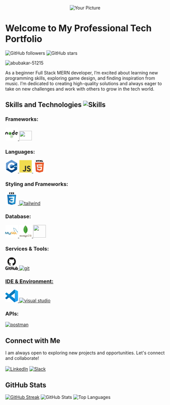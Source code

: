 <p align="center"><img src="https://user-images.githubusercontent.com/74038190/215768208-3bf3dda8-eeea-40ee-a58b-f5ac529685bf.gif" alt="Your Picture" /></p>

# Welcome to My Professional Tech Portfolio

![GitHub followers](https://img.shields.io/github/followers/abubakar-51215?style=social)
![GitHub stars](https://img.shields.io/github/stars/abubakar-51215?style=social)
<p align="left"> <img src="https://komarev.com/ghpvc/?username=abubakar-51215&label=Profile%20views&color=0e75b6&style=flat" alt="abubakar-51215" /> </p>

As a beginner Full Stack MERN developer, I’m excited about learning new programming skills, exploring game design, and finding inspiration from music. I’m dedicated to creating high-quality solutions and always eager to take on new challenges and work with others to grow in the tech world.

## Skills and Technologies <img src="https://github.com/user-attachments/assets/f8be29be-bf39-4548-a88c-70dd205db02d" title="Skills" alt="Skills" width="40" height="40">

<h3 align="left">Frameworks:</h3>
<p align="left">
  <a href="https://nodejs.org" target="_blank" rel="noreferrer">
    <img src="https://raw.githubusercontent.com/devicons/devicon/master/icons/nodejs/nodejs-original-wordmark.svg" alt="nodejs" width="40" height="40"/>
  </a>
 <a href="https://expressjs.com" target="_blank" rel="noreferrer">
  <img src="https://cdn.jsdelivr.net/gh/devicons/devicon@latest/icons/express/express-original.svg" height="30" width="40" style="filter: url(#brighten);" />
</a>
</p>

<h3 align="left">Languages:</h3>
<p align="left">
  <a href="https://www.w3schools.com/cpp/" target="_blank" rel="noreferrer">
    <img src="https://raw.githubusercontent.com/devicons/devicon/master/icons/cplusplus/cplusplus-original.svg" alt="cplusplus" width="40" height="40"/>
  </a>
  <a href="https://developer.mozilla.org/en-US/docs/Web/JavaScript" target="_blank" rel="noreferrer">
    <img src="https://raw.githubusercontent.com/devicons/devicon/master/icons/javascript/javascript-original.svg" alt="javascript" width="40" height="40"/>
  </a>
  <a href="https://www.w3.org/html/" target="_blank" rel="noreferrer">
    <img src="https://raw.githubusercontent.com/devicons/devicon/master/icons/html5/html5-original-wordmark.svg" alt="html5" width="40" height="40"/>
  </a>
</p>

<h3 align="left">Styling and Frameworks:</h3>
<p align="left">
  <a href="https://www.w3schools.com/css/" target="_blank" rel="noreferrer">
    <img src="https://raw.githubusercontent.com/devicons/devicon/master/icons/css3/css3-original-wordmark.svg" alt="css3" width="40" height="40"/>
  </a>
  <a href="https://tailwindcss.com/" target="_blank" rel="noreferrer">
    <img src="https://www.vectorlogo.zone/logos/tailwindcss/tailwindcss-icon.svg" alt="tailwind" width="40" height="40"/>
  </a>
</p>

<h3 align="left">Database:</h3>
<p align="left">
  <a href="https://www.mysql.com/" target="_blank" rel="noreferrer">
    <img src="https://raw.githubusercontent.com/devicons/devicon/master/icons/mysql/mysql-original-wordmark.svg" alt="mysql" width="40" height="40"/>
  </a>
  <a href="https://www.mongodb.com/" target="_blank" rel="noreferrer">
    <img src="https://raw.githubusercontent.com/devicons/devicon/master/icons/mongodb/mongodb-original-wordmark.svg" alt="mongodb" width="40" height="40"/>
  </a>
  <a href="https://mongoosejs.com/" target="_blank" rel="noreferrer">    
 <img src="https://cdn.jsdelivr.net/gh/devicons/devicon@latest/icons/mongoose/mongoose-original.svg"  width="40" height="40"/>
  </a>
</p>

<h3 align="left">Services & Tools:</h3>
<p align="left">
  </a>
  <a href="https://github.com/" target="_blank" rel="noreferrer">
    <img src="https://raw.githubusercontent.com/devicons/devicon/master/icons/github/github-original-wordmark.svg" alt="github" width="40" height="40"/>
  </a>
  <a href="https://git-scm.com/" target="_blank" rel="noreferrer">
    <img src="https://www.vectorlogo.zone/logos/git-scm/git-scm-icon.svg" alt="git" width="40" height="40"/>
</p>

<h3 align="left">IDE & Environment:</h3>
<p align="left">
  <a href="https://code.visualstudio.com/" target="_blank" rel="noreferrer">
    <img src="https://raw.githubusercontent.com/devicons/devicon/master/icons/vscode/vscode-original.svg" alt="vscode" width="40" height="40"/>
  </a>
  <a href="https://visualstudio.microsoft.com/" target="_blank" rel="noreferrer">
    <img src="https://visualstudio.microsoft.com/wp-content/uploads/2021/10/Product-Icon.svg" alt="visual studio" width="40" height="40"/>
  </a>
</p>

<h3 align="left">APIs:</h3>
<p align="left">
  <a href="https://postman.com" target="_blank" rel="noreferrer">
    <img src="https://www.vectorlogo.zone/logos/getpostman/getpostman-icon.svg" alt="postman" width="40" height="40"/>
  </a>
</p>

## Connect with Me
I am always open to exploring new projects and opportunities. Let's connect and collaborate!
<br><br>
[<img src="https://cdn.jsdelivr.net/gh/devicons/devicon/icons/linkedin/linkedin-original.svg" title="LinkedIn" alt="LinkedIn" width="40" height="40">](https://linkedin.com/in/abubaker-amir-6763b5320/)
[<img src="https://cdn.jsdelivr.net/gh/devicons/devicon/icons/slack/slack-original.svg" title="Slack" alt="Slack" width="40" height="40">](https://app.slack.com/client/T07FW94DP50/C07FYPENHNY)

## GitHub Stats
<div>
  <a href="https://git.io/streak-stats"><img src="https://streak-stats.demolab.com?user=abubakar-51215&theme=github-dark-blue&hide_border=true&border_radius=12&card_width=496&background=45%2C0D1117%2C1C2431&stroke=8D6F15&currStreakNum=fff&currStreakLabel=fff&sideLabels=58A6FF&fire=FF652F&exclude_days=Sun%2CSat" alt="GitHub Streak" /></a>
  <img src="https://github-readme-stats.vercel.app/api?username=abubakar-51215&card_width=496&card_height=195&show_icons=true&theme=github_dark&bg_color=45,0D1117,1C2431&hide_border=true&border_radius=12&ring_color=1f6feb&text_color=fff&title_color=58a6ff" alt="GitHub Stats" />
  <img src="https://github-readme-stats.vercel.app/api/top-langs/?username=abubakar-51215&layout=compact&theme=sunset-gradient&theme=github_dark&bg_color=45,0D1117,1C2431&card_width=496&card_height=195&hide_border=true&border_radius=12&text_color=fff&title_color=58a6ff" alt="Top Languages" />
</div>
